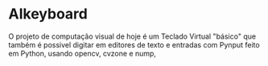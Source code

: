 # AIkeyboard
O projeto de computação visual de hoje é um Teclado Virtual "básico" que também é possivel digitar em editores de texto e entradas com Pynput feito em Python, usando opencv, cvzone e nump,
